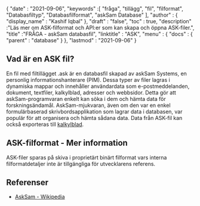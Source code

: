 {
  "date" : "2021-09-06",
  "keywords" :[ "fråga", "tillägg", "fil", "filformat", "Databasfiltyp", "Databasfilformat", "askSam Database" ],
  "author" : {
    "display_name" : "Kashif Iqbal"
},
  "draft" : "false",
  "toc" : true,
  "description" :"Läs mer om ASK-filformat och API:er som kan skapa och öppna ASK-filer.",
  "title" :"FRÅGA - askSam databasfil",
  "linktitle" : "ASK",
  "menu" : {
    "docs" : {
      "parent" : "database"
}
},
  "lastmod" : "2021-09-06"
}

## Vad är en ASK fil?

En fil med filtillägget .ask är en databasfil skapad av askSam Systems, en personlig informationshanterare (PIM). Dessa typer av filer lagras i dynamiska mappar och innehåller användardata som e-postmeddelanden, dokument, textfiler, kalkylblad, adresser och webbsidor. Detta gör att askSam-programvaran enkelt kan söka i dem och hämta data för forskningsändamål. AskSam-mjukvaran, även om den var en enkel formulärbaserad skrivbordsapplikation som lagrar data i databasen, var populär för att organisera och hämta sådana data. Data från ASK-fil kan också exporteras till [kalkylblad](/sv/spreadsheet/).

## ASK-filformat - Mer information

ASK-filer sparas på skiva i proprietärt binärt filformat vars interna filformatdetaljer inte är tillgängliga för utvecklarens referens.

## Referenser

* [AskSam - Wikipedia](https://en.wikipedia.org/wiki/AskSam)
